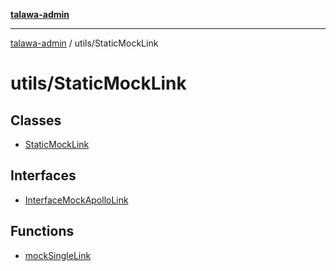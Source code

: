 [**talawa-admin**](../../README.md)

***

[talawa-admin](../../README.md) / utils/StaticMockLink

# utils/StaticMockLink

## Classes

- [StaticMockLink](classes/StaticMockLink.md)

## Interfaces

- [InterfaceMockApolloLink](interfaces/InterfaceMockApolloLink.md)

## Functions

- [mockSingleLink](functions/mockSingleLink.md)
